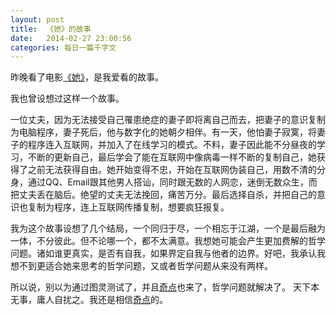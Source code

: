 ```yaml
---
layout: post
title:  《她》的故事
date:   2014-02-27 23:00:56
categories: 每日一篇千字文 
---
```


昨晚看了电影[《她》](http://movie.douban.com/subject/6722879/)，是我爱看的故事。

我也曾设想过这样一个故事。

一位丈夫，因为无法接受自己罹患绝症的妻子即将离自己而去，把妻子的意识复制为电脑程序，妻子死后，他与数字化的她朝夕相伴。有一天，他怕妻子寂寞，将妻子的程序连入互联网，并加入了在线学习的模式。不料，妻子因此能不分昼夜的学习，不断的更新自己，最后学会了能在互联网中像病毒一样不断的复制自己，她获得了之前无法获得自由。她开始变得不忠，开始在互联网伪装自己，用数不清的分身，通过QQ、Email跟其他男人搭讪，同时跟无数的人网恋，迷倒无数众生，而把丈夫丢在脑后。绝望的丈夫无法挽回，痛苦万分。最后选择自杀，并把自己的意识也复制为程序，连上互联网传播复制，想要疯狂报复。

我为这个故事设想了几个结局，一个同归于尽，一个相忘于江湖，一个是最后融为一体，不分彼此。但不论哪一个，都不太满意。我想她可能会产生更加费解的哲学问题。诸如谁更真实，是否有自我，如果界定自我与他者的边界。好吧，我承认我想不到更适合她来思考的哲学问题，又或者哲学问题从来没有两样。

所以说，别以为通过图灵测试了，并且[奇点](http://book.douban.com/subject/6855803/)也来了，哲学问题就解决了。
天下本无事，庸人自扰之。我还是相信[奇点](http://book.douban.com/subject/6855803/)的。